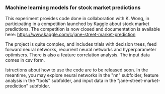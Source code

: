### Machine learning models for stock market predictions

This experiment provides code done in collaboration with K. Wong,
in participating in a competition launched by Kaggle about stock market predictions.
The competition is now closed and documentation is available here:
https://www.kaggle.com/c/jane-street-market-prediction

The project is quite complex, and includes trials with decision trees, feed forward neural networks, 
recurrent neural networks and hyperparameter optimisers.
There is also a feature correlation analysis.
The input data comes in csv form.

Istructions about how to use the code are to be released soon.
In the meantime, you may explore neural networks in the "nn" subfolder, 
feature analysis in the "tools" subfolder, and input data in the "jane-street-market-prediction" subfolder.

